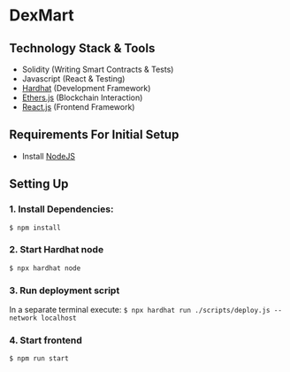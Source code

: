 # DexMart

## Technology Stack & Tools

- Solidity (Writing Smart Contracts & Tests)
- Javascript (React & Testing)
- [Hardhat](https://hardhat.org/) (Development Framework)
- [Ethers.js](https://docs.ethers.io/v5/) (Blockchain Interaction)
- [React.js](https://reactjs.org/) (Frontend Framework)

## Requirements For Initial Setup
- Install [NodeJS](https://nodejs.org/en/)

## Setting Up

### 1. Install Dependencies:
`$ npm install`

### 2. Start Hardhat node
`$ npx hardhat node`

### 3. Run deployment script
In a separate terminal execute:
`$ npx hardhat run ./scripts/deploy.js --network localhost`

### 4. Start frontend
`$ npm run start`
